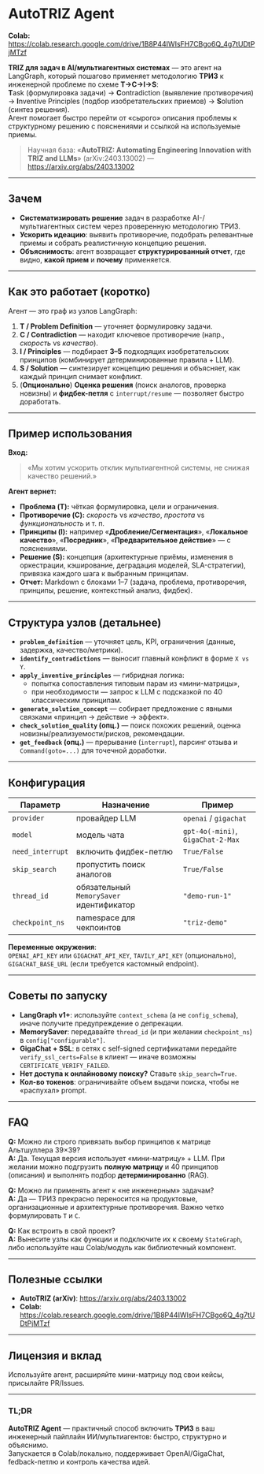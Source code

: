 
# AutoTRIZ Agent

**Colab:**
https://colab.research.google.com/drive/1B8P44IWIsFH7CBgo6Q_4g7tUDtPjMTzf

**TRIZ для задач в AI/мультиагентных системах** — это агент на LangGraph, который пошагово применяет методологию **ТРИЗ** к инженерной проблеме по схеме **T→C→I→S**:  
**T**ask (формулировка задачи) → **C**ontradiction (выявление противоречия) → **I**nventive Principles (подбор изобретательских приемов) → **S**olution (синтез решения).  
Агент помогает быстро перейти от «сырого» описания проблемы к структурному решению с пояснениями и ссылкой на используемые приемы.

> Научная база: «**AutoTRIZ: Automating Engineering Innovation with TRIZ and LLMs**» (arXiv:2403.13002) — https://arxiv.org/abs/2403.13002

---

## Зачем

- **Систематизировать решение** задач в разработке AI-/мультиагентных систем через проверенную методологию ТРИЗ.  
- **Ускорить идеацию**: выявить противоречие, подобрать релевантные приемы и собрать реалистичную концепцию решения.  
- **Объяснимость**: агент возвращает **структурированный отчет**, где видно, **какой прием** и **почему** применяется.

---

## Как это работает (коротко)

Агент — это граф из узлов LangGraph:

1. **T / Problem Definition** — уточняет формулировку задачи.  
2. **C / Contradiction** — находит ключевое противоречие (напр., *скорость* vs *качество*).  
3. **I / Principles** — подбирает **3–5** подходящих изобретательских принципов (комбинирует детерминированные правила + LLM).  
4. **S / Solution** — синтезирует концепцию решения и объясняет, как каждый принцип снимает конфликт.  
5. (**Опционально**) **Оценка решения** (поиск аналогов, проверка новизны) и **фидбек-петля** с `interrupt/resume` — позволяет быстро доработать.

---

## Пример использования

**Вход:**  
> «Мы хотим ускорить отклик мультиагентной системы, не снижая качество решений.»

**Агент вернет:**

- **Проблема (T):** чёткая формулировка, цели и ограничения.  
- **Противоречие (C):** *скорость* vs *качество*, *простота* vs *функциональность* и т. п.  
- **Принципы (I):** например «**Дробление/Сегментация**», «**Локальное качество**», «**Посредник**», «**Предварительное действие**» — с пояснениями.  
- **Решение (S):** концепция (архитектурные приёмы, изменения в оркестрации, кэширование, деградация моделей, SLA-стратегии), привязка каждого шага к выбранным принципам.  
- **Отчет:** Markdown c блоками 1–7 (задача, проблема, противоречия, принципы, решение, контекстный анализ, фидбек).

---

## Структура узлов (детальнее)

- **`problem_definition`** — уточняет цель, KPI, ограничения (данные, задержка, качество/метрики).  
- **`identify_contradictions`** — выносит главный конфликт в форме `X vs Y`.  
- **`apply_inventive_principles`** — гибридная логика:  
  - попытка сопоставления типовым парам из «мини-матрицы»,  
  - при необходимости — запрос к LLM с подсказкой по 40 классическим принципам.  
- **`generate_solution_concept`** — собирает предложение с явными связками «принцип → действие → эффект».  
- **`check_solution_quality` (опц.)** — поиск похожих решений, оценка новизны/реализуемости/рисков, рекомендации.  
- **`get_feedback` (опц.)** — прерывание (`interrupt`), парсинг отзыва и `Command(goto=...)` для точечной доработки.

---

## Конфигурация

| Параметр | Назначение | Пример |
|---|---|---|
| `provider` | провайдер LLM | `openai` / `gigachat` |
| `model` | модель чата | `gpt-4o(-mini)`, `GigaChat-2-Max` |
| `need_interrupt` | включить фидбек-петлю | `True/False` |
| `skip_search` | пропустить поиск аналогов | `True/False` |
| `thread_id` | обязательный `MemorySaver` идентификатор | `"demo-run-1"` |
| `checkpoint_ns` | namespace для чекпоинтов | `"triz-demo"` |

**Переменные окружения**:  
`OPENAI_API_KEY` или `GIGACHAT_API_KEY`, `TAVILY_API_KEY` (опционально), `GIGACHAT_BASE_URL` (если требуется кастомный endpoint).

---

## Советы по запуску

- **LangGraph v1+**: используйте `context_schema` (а не `config_schema`), иначе получите предупреждение о депрекации.  
- **MemorySaver**: передавайте `thread_id` (и при желании `checkpoint_ns`) в `config["configurable"]`.  
- **GigaChat + SSL**: в сетях с self-signed сертификатами передайте `verify_ssl_certs=False` в клиент — иначе возможны `CERTIFICATE_VERIFY_FAILED`.  
- **Нет доступа к онлайновому поиску?** Ставьте `skip_search=True`.  
- **Кол-во токенов**: ограничивайте объем выдачи поиска, чтобы не «распухал» prompt.

---

## FAQ

**Q:** Можно ли строго привязать выбор принципов к матрице Альтшуллера 39×39?  
**A:** Да. Текущая версия использует «мини-матрицу» + LLM. При желании можно подгрузить **полную матрицу** и 40 принципов (описания) и выполнять подбор **детерминированно** (RAG).

**Q:** Можно ли применять агент к «не инженерным» задачам?  
**A:** Да — ТРИЗ прекрасно переносится на продуктовые, организационные и архитектурные противоречия. Важно четко формулировать `T` и `C`.

**Q:** Как встроить в свой проект?  
**A:** Вынесите узлы как функции и подключите их к своему `StateGraph`, либо используйте наш Colab/модуль как библиотечный компонент.

---

## Полезные ссылки

- **AutoTRIZ (arXiv)**: https://arxiv.org/abs/2403.13002
- **Colab**: https://colab.research.google.com/drive/1B8P44IWIsFH7CBgo6Q_4g7tUDtPjMTzf

---

## Лицензия и вклад

Используйте агент, расширяйте мини-матрицу под свои кейсы, присылайте PR/Issues.  

---

### TL;DR

**AutoTRIZ Agent** — практичный способ включить **ТРИЗ** в ваш инженерный пайплайн ИИ/мультиагентов: быстро, структурно и объяснимо.  
Запускается в Colab/локально, поддерживает OpenAI/GigaChat, fedback-петлю и контроль качества идей.
